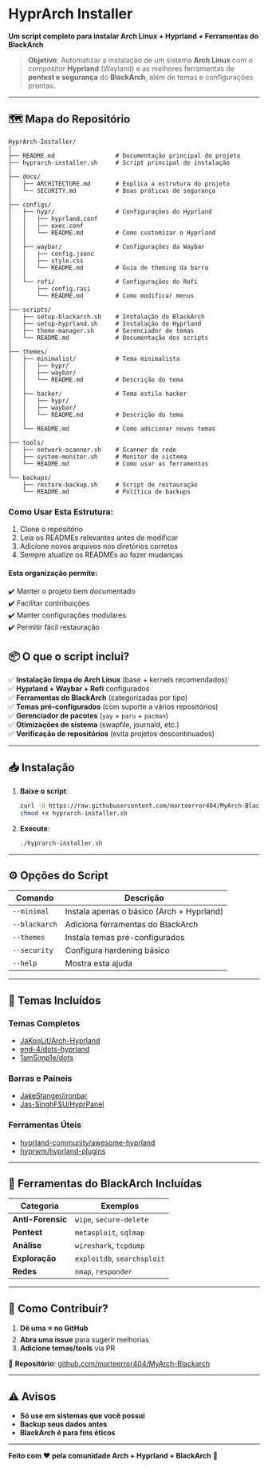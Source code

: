 # **HyprArch Installer**  

**Um script completo para instalar Arch Linux + Hyprland + Ferramentas do BlackArch**  

> **Objetivo**: Automatizar a instalação de um sistema **Arch Linux** com o compositor **Hyprland** (Wayland) e as melhores ferramentas de **pentest e segurança** do **BlackArch**, além de temas e configurações prontas.  

---

## **🗺️ Mapa do Repositório**  

```
HyprArch-Installer/
│
├── README.md                 # Documentação principal do projeto
├── hyprarch-installer.sh     # Script principal de instalação
│
├── docs/
│   ├── ARCHITECTURE.md       # Explica a estrutura do projeto
│   └── SECURITY.md           # Boas práticas de segurança
│
├── configs/
│   ├── hypr/                 # Configurações do Hyprland
│   │   ├── hyprland.conf
│   │   ├── exec.conf
│   │   └── README.md         # Como customizar o Hyprland
│   │
│   ├── waybar/               # Configurações da Waybar
│   │   ├── config.jsonc
│   │   ├── style.css
│   │   └── README.md         # Guia de theming da barra
│   │
│   └── rofi/                 # Configurações do Rofi
│       ├── config.rasi
│       └── README.md         # Como modificar menus
│
├── scripts/
│   ├── setup-blackarch.sh    # Instalação do BlackArch
│   ├── setup-hyprland.sh     # Instalação do Hyprland
│   ├── theme-manager.sh      # Gerenciador de temas
│   └── README.md             # Documentação dos scripts
│
├── themes/
│   ├── minimalist/           # Tema minimalista
│   │   ├── hypr/
│   │   ├── waybar/
│   │   └── README.md         # Descrição do tema
│   │
│   ├── hacker/               # Tema estilo hacker
│   │   ├── hypr/
│   │   ├── waybar/
│   │   └── README.md         # Descrição do tema
│   │
│   └── README.md             # Como adicionar novos temas
│
├── tools/
│   ├── network-scanner.sh    # Scanner de rede
│   ├── system-monitor.sh     # Monitor de sistema
│   └── README.md             # Como usar as ferramentas
│
└── backups/
    ├── restore-backup.sh     # Script de restauração
    └── README.md             # Política de backups

```


### Como Usar Esta Estrutura:
1. Clone o repositório
2. Leia os READMEs relevantes antes de modificar
3. Adicione novos arquivos nos diretórios corretos
4. Sempre atualize os READMEs ao fazer mudanças

#### Esta organização permite:

✔️ Manter o projeto bem documentado  
✔️ Facilitar contribuições  
✔️ Manter configurações modulares  
✔️ Permitir fácil restauração

## **📦 O que o script inclui?**  

✅ **Instalação limpa do Arch Linux** (base + kernels recomendados)  
✅ **Hyprland + Waybar + Rofi** configurados  
✅ **Ferramentas do BlackArch** (categorizadas por tipo)  
✅ **Temas pré-configurados** (com suporte a vários repositórios)  
✅ **Gerenciador de pacotes** (`yay` + `paru` + `pacman`)  
✅ **Otimizações de sistema** (swapfile, journald, etc.)  
✅ **Verificação de repositórios** (evita projetos descontinuados)  

---

## **📥 Instalação**  

1. **Baixe o script**:  
   ```sh
   curl -O https://raw.githubusercontent.com/morteerror404/MyArch-Blackarch/HyprArch-Installer/hyprarch-installer.sh
   chmod +x hyprarch-installer.sh
   ```

2. **Execute**:  
   ```sh
   ./hyprarch-installer.sh
   ```

---

## **⚙️ Opções do Script**  

| Comando               | Descrição                                  |
|-----------------------|-------------------------------------------|
| `--minimal`           | Instala apenas o básico (Arch + Hyprland) |
| `--blackarch`         | Adiciona ferramentas do BlackArch         |
| `--themes`            | Instala temas pré-configurados            |
| `--security`          | Configura hardening básico                |
| `--help`              | Mostra esta ajuda                         |

---

## **🎨 Temas Incluídos**  

### **Temas Completos**  
- [JaKooLit/Arch-Hyprland](https://github.com/JaKooLit/Arch-Hyprland)  
- [end-4/dots-hyprland](https://github.com/end-4/dots-hyprland)  
- [1amSimp1e/dots](https://github.com/1amSimp1e/dots)  

### **Barras e Paineis**  
- [JakeStanger/ironbar](https://github.com/JakeStanger/ironbar)  
- [Jas-SinghFSU/HyprPanel](https://github.com/Jas-SinghFSU/HyprPanel)  

### **Ferramentas Úteis**  
- [hyprland-community/awesome-hyprland](https://github.com/hyprland-community/awesome-hyprland)  
- [hyprwm/hyprland-plugins](https://github.com/hyprwm/hyprland-plugins)  

---

## **🔧 Ferramentas do BlackArch Incluídas**  

| Categoria       | Exemplos                          |
|----------------|-----------------------------------|
| **Anti-Forensic** | `wipe`, `secure-delete`          |
| **Pentest**      | `metasploit`, `sqlmap`           |
| **Análise**      | `wireshark`, `tcpdump`           |
| **Exploração**   | `exploitdb`, `searchsploit`      |
| **Redes**        | `nmap`, `responder`              |

---

## **📌 Como Contribuir?**  

1. **Dê uma ⭐ no GitHub**  
2. **Abra uma issue** para sugerir melhorias  
3. **Adicione temas/tools** via PR  

🔗 **Repositório**: [github.com/morteerror404/MyArch-Blackarch](https://github.com/morteerror404/MyArch-Blackarch)  

---

## **⚠️ Avisos**  

- **Só use em sistemas que você possui**  
- **Backup seus dados antes**  
- **BlackArch é para fins éticos**  

---

**Feito com ❤️ pela comunidade Arch + Hyprland + BlackArch** 🚀
